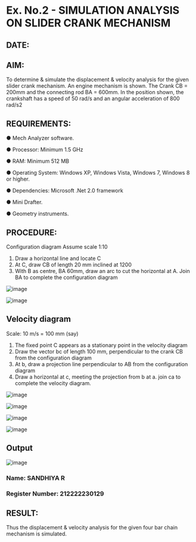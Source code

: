 # Ex. No.2 - SIMULATION ANALYSIS ON SLIDER CRANK MECHANISM

## DATE: 

## AIM:
  To determine & simulate the displacement & velocity analysis for the given slider crank mechanism. 
  An engine mechanism is shown. The Crank CB = 200mm and the connecting rod BA = 600mm. In the position shown, the crankshaft has a speed of 50 rad/s and an angular acceleration of 800 rad/s2


## REQUIREMENTS:
  ●	Mech Analyzer software.
  
  ●	Processor: Minimum 1.5 GHz
  
  ●	RAM: Minimum 512 MB
  
  ●	Operating System: Windows XP, Windows Vista, Windows 7, Windows 8 or higher.
  
  ●	Dependencies: Microsoft .Net 2.0 framework
 
  ●	Mini Drafter.
  
  ●	Geometry instruments.

## PROCEDURE:
  Configuration diagram
  Assume scale 1:10
 1. Draw a horizontal line and locate C
 2. At C, draw CB of length 20 mm inclined at 1200 
 3. With B as centre, BA 60mm, draw an arc to cut the horizontal at A. Join BA to complete the configuration diagram 

![image](https://github.com/Sellakumar1987/Ex.-No.2---SIMULATION-ANALYSIS-ON-SLIDER-CRANK-MECHANISM/assets/113594316/0e905314-0fc5-4e13-a513-67c95aced702)

![image](https://github.com/Sellakumar1987/Ex.-No.2---SIMULATION-ANALYSIS-ON-SLIDER-CRANK-MECHANISM/assets/113594316/590ca17d-5a31-427c-816d-975478542bcd)


## Velocity diagram
 Scale: 10 m/s = 100 mm (say) 
 1. The fixed point C appears as a stationary point in the velocity diagram 
 2. Draw the vector bc of length 100 mm, perpendicular to the crank CB from the configuration diagram 
 3. At b, draw a projection line perpendicular to AB from the configuration diagram 
 4. Draw a horizontal at c, meeting the projection from b at a. join ca to complete the velocity diagram.

![image](https://github.com/Sellakumar1987/Ex.-No.2---SIMULATION-ANALYSIS-ON-SLIDER-CRANK-MECHANISM/assets/113594316/23ca1772-5a92-4b8b-a8bc-e149da33d297)

![image](https://github.com/Sellakumar1987/Ex.-No.2---SIMULATION-ANALYSIS-ON-SLIDER-CRANK-MECHANISM/assets/113594316/d1412f9a-dcab-4433-a9a5-b5d6d19257b9)

![image](https://github.com/Sellakumar1987/Ex.-No.2---SIMULATION-ANALYSIS-ON-SLIDER-CRANK-MECHANISM/assets/113594316/b703f1f3-def1-4fd9-a9da-6b5c4d57b632)

![image](https://github.com/Sellakumar1987/Ex.-No.2---SIMULATION-ANALYSIS-ON-SLIDER-CRANK-MECHANISM/assets/113594316/188cba1a-fe54-4549-a6e5-3bb6b8d7b120)




## Output
![image](https://github.com/SandhiyaR1/Ex.-No.2---SIMULATION-ANALYSIS-ON-SLIDER-CRANK-MECHANISM/assets/113497571/58f96050-3b56-4e61-9e67-3c712ed752fb)


### Name: SANDHIYA R
### Register Number: 212222230129

## RESULT:
Thus the displacement & velocity analysis for the given four bar chain mechanism is simulated.
